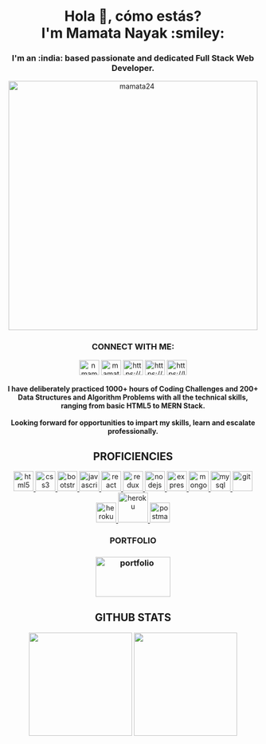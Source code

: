 <h1 align="center">Hola 👋, cómo estás? <br>
  I'm Mamata Nayak :smiley: </h1>

<h3 align="center">I'm an :india: based passionate and dedicated Full Stack Web Developer.</h3>  

<p align="center"> <img src="https://theninehertz.com/wp-content/uploads/2020/06/full-stack-development.gif" width="500px" alt="mamata24" /> </p>

<h3 align="center">CONNECT WITH ME:</h3>
<p align="center">
<a href="mailto:nmamta240@gmail.com?" target="blank"><img align="center" src="https://www.clipartmax.com/png/middle/16-161141_gmail-logo-png-gmail-logo-png-black.png" alt="nmamta240" height="30" width="40"/></a>
<a href="https://twitter.com/mamatan24" target="blank"><img align="center" src="https://cdn.jsdelivr.net/npm/simple-icons@3.0.1/icons/twitter.svg" alt="mamatan24" height="30" width="40" /></a>
<a href="https://linkedin.com/in/https://www.linkedin.com/in/mamata-nayak/" target="blank"><img align="center" src="https://cdn.jsdelivr.net/npm/simple-icons@3.0.1/icons/linkedin.svg" alt="https://www.linkedin.com/in/mamata-nayak/" height="30" width="40" /></a>
<a href="https://www.hackerrank.com/https://www.hackerrank.com/nmamta240" target="blank"><img align="center" src="https://cdn.jsdelivr.net/npm/simple-icons@3.0.1/icons/hackerrank.svg" alt="https://www.hackerrank.com/nmamta240" height="30" width="40" /></a>
<a href="https://www.leetcode.com/https://leetcode.com/mamtanayak/" target="blank"><img align="center" src="https://cdn.jsdelivr.net/npm/simple-icons@3.0.1/icons/leetcode.svg" alt="https://leetcode.com/mamtanayak/" height="30" width="40" /></a>
</p>

<h4 align="center">I have deliberately practiced 1000+ hours of Coding Challenges and 200+ Data Structures and Algorithm Problems with all the technical skills, ranging from basic HTML5 to MERN Stack.
<br>
  <br>
Looking forward for opportunities to impart my skills, learn and escalate professionally.
</h4>

<h2 align="center">PROFICIENCIES</h2>
<p align="center">
<a href="https://www.w3.org/html/" target="_blank"> <img src="https://devicons.github.io/devicon/devicon.git/icons/html5/html5-original-wordmark.svg" alt="html5" width="40" height="40"/> </a>
<a href="https://www.w3schools.com/css/" target="_blank"> <img src="https://devicons.github.io/devicon/devicon.git/icons/css3/css3-original-wordmark.svg" alt="css3" width="40" height="40"/> </a>
<a href="https://getbootstrap.com" target="_blank"> <img src="https://devicons.github.io/devicon/devicon.git/icons/bootstrap/bootstrap-plain.svg" alt="bootstrap" width="40" height="40"/> </a>
<a href="https://developer.mozilla.org/en-US/docs/Web/JavaScript" target="_blank"> <img src="https://devicons.github.io/devicon/devicon.git/icons/javascript/javascript-original.svg" alt="javascript" width="40" height="40"/> </a>
<a href="https://reactjs.org/" target="_blank"> <img src="https://devicons.github.io/devicon/devicon.git/icons/react/react-original-wordmark.svg" alt="react" width="40" height="40"/> </a> 
<a href="https://redux.js.org" target="_blank"> <img src="https://devicons.github.io/devicon/devicon.git/icons/redux/redux-original.svg" alt="redux" width="40" height="40"/> </a>
<a href="https://nodejs.org" target="_blank"> <img src="https://devicons.github.io/devicon/devicon.git/icons/nodejs/nodejs-original-wordmark.svg" alt="nodejs" width="40" height="40"/> </a>
<a href="https://expressjs.com" target="_blank"> <img src="https://devicons.github.io/devicon/devicon.git/icons/express/express-original-wordmark.svg" alt="express" width="40" height="40"/> </a>
<a href="https://www.mongodb.com/" target="_blank"> <img src="https://devicons.github.io/devicon/devicon.git/icons/mongodb/mongodb-original-wordmark.svg" alt="mongodb" width="40" height="40"/> </a>
<a href="https://www.mysql.com/" target="_blank"> <img src="https://devicons.github.io/devicon/devicon.git/icons/mysql/mysql-original-wordmark.svg" alt="mysql" width="40" height="40"/> </a> 
<a href="https://git-scm.com/" target="_blank"> <img src="https://www.vectorlogo.zone/logos/git-scm/git-scm-icon.svg" alt="git" width="40" height="40"/> </a>
<a href="https://heroku.com" target="_blank"> <img src="https://www.vectorlogo.zone/logos/heroku/heroku-icon.svg" alt="heroku" width="40" height="40"/> </a>
<a href="https://heroku.com" target="_blank"> <img src="https://download.logo.wine/logo/Netlify/Netlify-Logo.wine.png" alt="heroku" width="60" height="60"/> </a>
<a href="https://postman.com" target="_blank"> <img src="https://www.vectorlogo.zone/logos/getpostman/getpostman-icon.svg" alt="postman" width="40" height="40"/> </a> 
 </p>

<h3 align="center">PORTFOLIO</h3>
<h3 align="center">
<a align="center" href="https://wizardly-meitner-b8a086.netlify.app/"><img src="https://www.seekpng.com/png/detail/111-1112824_picture-my-portfolio-logo-png.png" alt="portfolio" width="150" height="80"/></a></h3>

<h2 align="center">GITHUB STATS</h2> 
  <p align='center'>
  <img src="https://github-readme-stats.vercel.app/api?username=mamata24&show_icons=true&count_private=true&theme=dark" height="207px" /> 
  <img src="https://github-readme-stats.vercel.app/api/top-langs/?username=mamata24&theme=dark" height="207px" />

</p>

<!--
**Mamata24/mamata24** is a ✨ _special_ ✨ repository because its `README.md` (this file) appears on your GitHub profile.

Here are some ideas to get you started:

- 🔭 I’m currently working on ...
- 🌱 I’m currently learning ...
- 👯 I’m looking to collaborate on ...
- 🤔 I’m looking for help with ...
- 💬 Ask me about ...
- 📫 How to reach me: ...
- 😄 Pronouns: ...
- ⚡ Fun fact: ...
-->
